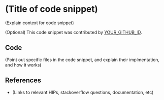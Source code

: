 # (Title of code snippet)

(Explain context for code snippet)

(Optional) This code snippet was contributed by [YOUR_GITHUB_ID](https://github.com/YOUR_GITHUB_ID).

## Code

(Point out specific files in the code snippet, and explain their implmentation, and how it works)

## References

- (Links to relevant HIPs, stackoverflow questions, documentation, etc)
